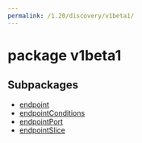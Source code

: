 ```yaml
---
permalink: /1.20/discovery/v1beta1/
---
```


# package v1beta1



## Subpackages

* [endpoint](discovery-v1beta1-endpoint.md)
* [endpointConditions](discovery-v1beta1-endpointConditions.md)
* [endpointPort](discovery-v1beta1-endpointPort.md)
* [endpointSlice](discovery-v1beta1-endpointSlice.md)